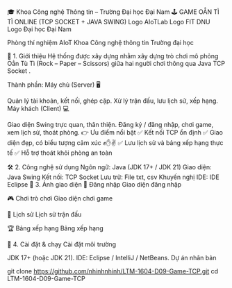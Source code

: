 🎓 Khoa Công nghệ Thông tin – Trường Đại học Đại Nam
🕹️ GAME OẲN TÌ TÌ ONLINE (TCP SOCKET + JAVA SWING)
Logo AIoTLab Logo FIT DNU Logo Đại học Đại Nam

Phòng thí nghiệm AIoT Khoa Công nghệ thông tin Trường đại học

📘 1. Giới thiệu
Hệ thống được xây dựng nhằm xây dựng trò chơi mô phỏng Oẳn Tù Tì (Rock – Paper – Scissors) giữa hai người chơi thông qua Java TCP Socket .

Thành phần:
Máy chủ (Server) 🖥️

Quản lý tài khoản, kết nối, ghép cặp.
Xử lý trận đấu, lưu lịch sử, xếp hạng.
Máy khách (Client) 💻

Giao diện Swing trực quan, thân thiện.
Đăng ký / đăng nhập, chơi game, xem lịch sử, thoát phòng.
👉 Ưu điểm nổi bật
✅ Kết nối TCP ổn định
✅ Giao diện đẹp, có biểu tượng cảm xúc ✊✋✌
✅ Lưu lịch sử và bảng xếp hạng thực tế
✅ Hỗ trợ thoát khỏi phòng an toàn

🛠 2. Công nghệ sử dụng
Ngôn ngữ: Java (JDK 17+ / JDK 21)
Giao diện: Java Swing
Kết nối: TCP Socket
Lưu trữ: File txt, csv
Khuyến nghị IDE: IDE Eclipse
📸 3. Ảnh giao diện
🔑 Đăng nhập
Giao diện đăng nhập

🎮 Chơi trò chơi
Giao diện chơi game

📂 Lịch sử
Lịch sử trận đấu

🏆 Bảng xếp hạng
Bảng xếp hạng

🚀 4. Cài đặt & chạy
Cài đặt môi trường

JDK 17+ (hoặc JDK 21).
IDE: Eclipse / IntelliJ / NetBeans.
Dự án nhân bản

git clone https://github.com/nhinhnhinh/LTM-1604-D09-Game-TCP.git
cd LTM-1604-D09-Game-TCP
